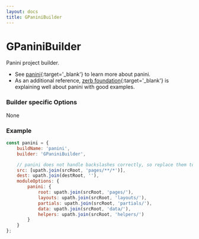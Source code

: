 ```yaml
---
layout: docs
title: GPaniniBuilder
---
```


# GPaniniBuilder
Panini project builder.
- See [panini](https://github.com/zurb/panini){:target='_blank'} to learn more about panini.
- As an additional reference, [zerb foundation](http://foundation.zurb.com/sites/docs/panini.html){:target='_blank'} is explaining well about panini with good examples.


### Builder specific Options
None


### Example
```js
const panini = {
    buildName: 'panini',
    builder: 'GPaniniBuilder',

    // panini does not handle backslashes correctly, so replace them to slash
    src: [upath.join(srcRoot, 'pages/**/*')],
    dest: upath.join(destRoot, ''),
    moduleOptions: {
        panini: {
            root: upath.join(srcRoot, 'pages/'),
            layouts: upath.join(srcRoot, 'layouts/'),
            partials: upath.join(srcRoot, 'partials/'),
            data: upath.join(srcRoot, 'data/'),
            helpers: upath.join(srcRoot, 'helpers/')
        }
    }
};
```
